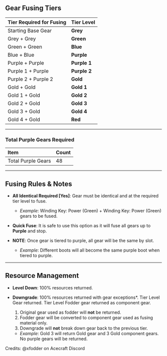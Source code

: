 ## Gear Fusing Tiers

| Tier Required for Fusing | Tier Level |
| :--- | :--- |
| Starting Base Gear | **Grey** |
| Grey + Grey | **Green** |
| Green + Green | **Blue** |
| Blue + Blue | **Purple** |
| Purple + Purple | **Purple 1** |
| Purple 1 + Purple | **Purple 2** |
| Purple 2 + Purple 2 | **Gold** |
| Gold + Gold | **Gold 1** |
| Gold 1 + Gold | **Gold 2** |
| Gold 2 + Gold | **Gold 3** |
| Gold 3 + Gold | **Gold 4** |
| Gold 4 + Gold | **Red** |

***

### Total Purple Gears Required

| Item | Count |
| :--- | :--- |
| Total Purple Gears | 48 |

***

## Fusing Rules & Notes

* **All Identical Required [Yes]**: Gear must be identical and at the required tier level to fuse.
    * *Example*: Winding Key: Power (Green) + Winding Key: Power (Green) gears to be fused.

* **Quick Fuse**: It is safe to use this option as it will fuse all gears up to **Purple** and stop.

* **NOTE**: Once gear is tiered to purple, all gear will be the same by slot.
    * *Example*: Different boots will all become the same purple boot when tiered to purple.

***

## Resource Management

* **Level Down**: 100% resources returned.

* **Downgrade**: 100% resources returned with gear exceptions\*. Tier Level Gear returned. Tier Level Fodder gear returned as component gear.
    1.  Original gear used as fodder will **not** be returned.
    2.  Fodder gear will be converted to component gear used as fusing material only.
    3.  Downgrade will **not** break down gear back to the previous tier.
    * *Example*: Gold 3 will return Gold gear and 3 Gold component gears. No purple gears will be returned.

Credits: @xfodder on Acecraft Discord
